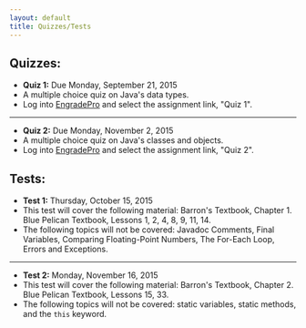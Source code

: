 ```yaml
---
layout: default
title: Quizzes/Tests
---
```

## Quizzes:

+ **Quiz 1:** Due Monday, September 21, 2015
+ A multiple choice quiz on Java's data types.
+ Log into [EngradePro](http://www.engradepro.com) and select the assignment link, "Quiz 1".

---

+ **Quiz 2:** Due Monday, November 2, 2015
+ A multiple choice quiz on Java's classes and objects.
+ Log into [EngradePro](http://www.engradepro.com) and select the assignment link, "Quiz 2".

## Tests:

+ **Test 1:** Thursday, October 15, 2015
+ This test will cover the following material: Barron's Textbook, Chapter 1. Blue Pelican Textbook, Lessons 1, 2, 4, 8, 9, 11, 14.
+ The following topics will not be covered: Javadoc Comments, Final Variables, Comparing Floating-Point Numbers, The For-Each Loop, Errors and Exceptions.

---

+ **Test 2:** Monday, November 16, 2015
+ This test will cover the following material: Barron's Textbook, Chapter 2. Blue Pelican Textbook, Lessons 15, 33.
+ The following topics will not be covered: static variables, static methods, and the `this` keyword.


